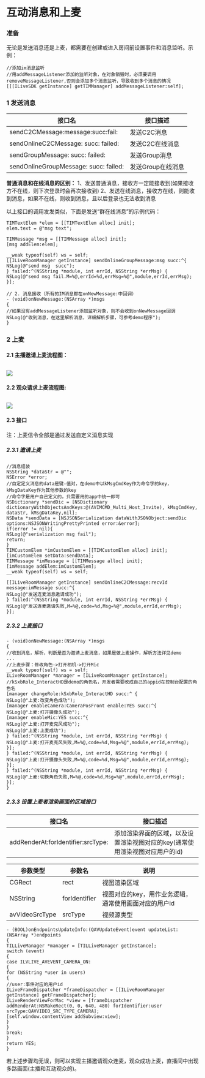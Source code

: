 #  互动消息和上麦

### 准备
无论是发送消息还是上麦，都需要在创建或进入房间前设置事件和消息监听。示例：
```
//添加im消息监听
//用addMessageListener添加的监听对象，在对象销毁时，必须要调用removeMessageListener,否则会添加多个消息监听，导致收到多个消息的情况
[[[ILiveSDK getInstance] getTIMManager] addMessageListener:self];
```

### 1 发送消息

|接口名|接口描述|
|---|---|
|sendC2CMessage:message:succ:fail:|发送C2C消息|
|sendOnlineC2CMessage: succ: failed:|发送C2C在线消息|
|sendGroupMessage: succ: failed:|发送Group消息|
|sendOnlineGroupMessage: succ: failed:|发送Group在线消息|

**普通消息和在线消息的区别：**
1、发送普通消息，接收方一定能接收到(如果接收方不在线，则下次登录时会再次接收到)
2、发送在线消息，接收方在线，则能收到消息，如果不在线，则收到消息，且以后登录也无法收到消息

以上接口的调用发发类似，下面是发送“群在线消息”的示例代码：

```
TIMTextElem *elem = [[TIMTextElem alloc] init];
elem.text = @"msg text";

TIMMessage *msg = [[TIMMessage alloc] init];
[msg addElem:elem];

__weak typeof(self) ws = self;
[[ILiveRoomManager getInstance] sendOnlineGroupMessage:msg succ:^{
NSLog(@"send msg  succ");
} failed:^(NSString *module, int errId, NSString *errMsg) {
NSLog(@"send msg fail.M=%@,errId=%d,errMsg=%@",module,errId,errMsg);
}];
```

```
// 2. 消息接收（所有的IM消息都在onNewMessage:中回调）
- (void)onNewMessage:(NSArray *)msgs
{
//如果没有addMessageListener添加监听对象，则不会收到onNewMessage回调
NSLog(@"收到消息，在这里解析消息，详细解析步骤，可参考demo程序");
}
```

### 2 上麦
#### 2.1 主播邀请上麦流程图：
![](http://mc.qcloudimg.com/static/img/ccbafe376da2e175ff41bd681856581e/image.png)
------
#### 2.2 观众请求上麦流程图:
![](http://mc.qcloudimg.com/static/img/4d21a6ce428740fa16ebc58a0675b3e7/image.png)
------
#### 2.3 接口
注：上麦信令全部是通过发送自定义消息实现
##### 2.3.1 邀请上麦

```
//消息组装
NSString *dataStr = @"";
NSError *error;
//自定定义消息的data是键-值对，在demo中以kMsgCmdKey作为命令字的key，kMsgDataKey作为其他参数的key
//命令字是用户自己定义的，只需要用的app中统一即可
NSDictionary *sendDic = [NSDictionary dictionaryWithObjectsAndKeys:@(AVIMCMD_Multi_Host_Invite), kMsgCmdKey, dataStr, kMsgDataKey,nil];
NSData *sendData = [NSJSONSerialization dataWithJSONObject:sendDic options:NSJSONWritingPrettyPrinted error:&error];
if(error != nil){
NSLog(@"serialization msg fail");
return;
}
TIMCustomElem *imCustomElem = [[TIMCustomElem alloc] init];
[imCustomElem setData:sendData];
TIMMessage *imMessage = [[TIMMessage alloc] init];
[imMessage addElem:imCustomElem];
__weak typeof(self) ws = self;

[[ILiveRoomManager getInstance] sendOnlineC2CMessage:recvId message:imMessage succ:^{
NSLog(@"发送连麦消息邀请成功");
} failed:^(NSString *module, int errId, NSString *errMsg) {
NSLog(@"发送连麦邀请失败,M=%@,code=%d,Msg=%@",module,errId,errMsg);
}];
```
##### 2.3.2 上麦接口

```
- (void)onNewMessage:(NSArray *)msgs
{
//收到消息，解析，判断是否为邀请上麦消息，如果是做上麦操作，解析方法详见demo
...
//上麦步骤：修改角色->打开相机->打开Mic
__weak typeof(self) ws = self;
ILiveRoomManager *manager = [ILiveRoomManager getInstance];
//kSxbRole_InteractHD是demo的角色名，开发者需要改成自己的appid在控制台配置的角色名
[manager changeRole:kSxbRole_InteractHD succ:^ {
NSLog(@"上麦:改变角色成功");
[manager enableCamera:CameraPosFront enable:YES succ:^{
NSLog(@"上麦:打开摄像头成功");
[manager enableMic:YES succ:^{
NSLog(@"上麦:打开麦克风成功");
NSLog(@"上麦:上麦成功");
} failed:^(NSString *module, int errId, NSString *errMsg) {
NSLog(@"上麦:打开麦克风失败,M=%@,code=%d,Msg=%@",module,errId,errMsg);
}];
} failed:^(NSString *module, int errId, NSString *errMsg) {
NSLog(@"上麦:打开摄像头失败,M=%@,code=%d,Msg=%@",module,errId,errMsg);
}];
} failed:^(NSString *module, int errId, NSString *errMsg) {
NSLog(@"上麦:切换角色失败,M=%@,code=%d,Msg=%@",module,errId,errMsg);
}];
}
```
##### 2.3.3 设置上麦者渲染画面的区域接口

|接口名|接口描述|
|---|---|
|addRenderAt:forIdentifier:srcType:|添加渲染界面的区域，以及设置渲染视图对应的key(通常使用渲染视图对应用户的id)|

|参数类型|参数名|说明|
|---|---|---|
|CGRect|rect|视图渲染区域|
|NSString|forIdentifier|视图对应的key，用作业务逻辑，通常使用画面对应的用户id|
|avVideoSrcType|srcType|视频源类型|

```
- (BOOL)onEndpointsUpdateInfo:(QAVUpdateEvent)event updateList:(NSArray *)endpoints
{
TILLiveManager *manager = [TILLiveManager getInstance];
switch (event) 
{
case ILVLIVE_AVEVENT_CAMERA_ON:
{
for (NSString *user in users) 
{
//user:事件对应的用户id
ILiveFrameDispatcher *frameDispatcher = [[ILiveRoomManager getInstance] getFrameDispatcher];
ILiveRenderViewForMac *view = [frameDispatcher addRenderAt:NSMakeRect(0, 0, 640, 480) forIdentifier:user srcType:QAVVIDEO_SRC_TYPE_CAMERA];
[self.window.contentView addSubview:view];
}	
}
break;
}
return YES;
}
```
若上述步骤均无误，则可以实现主播邀请观众连麦，观众成功上麦，直播间中出现多路画面(主播和互动观众的)。
